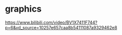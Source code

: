 # graphics


https://www.bilibili.com/video/BV1X7411F744?p=6&vd_source=10257e657caa8b54111087a9329462e8